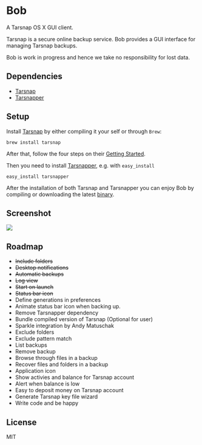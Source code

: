 Bob
==========
A Tarsnap OS X GUI client.

Tarsnap is a secure online backup service. Bob provides a GUI interface for managing Tarsnap backups.

Bob is work in progress and hence we take no responsibility for lost data.

## Dependencies
- [Tarsnap](http://www.tarsnap.com/)
- [Tarsnapper](https://github.com/miracle2k/tarsnapper)

## Setup

Install [Tarsnap](http://www.tarsnap.com/) by either compiling it your self or through `Brew`:

	brew install tarsnap

After that, follow the four steps on their [Getting Started](http://www.tarsnap.com/gettingstarted.html).
	
	
Then you need to install [Tarsnapper](https://github.com/miracle2k/tarsnapper), e.g. with `easy_install`

	easy_install tarsnapper

After the installation of both Tarsnap and Tarsnapper you can enjoy Bob by compiling or downloading the latest [binary](https://github.com/casperstorm/Bob/releases).

## Screenshot

![](https://raw.githubusercontent.com/casperstorm/casperstorm.github.io/master/bob/bob.png)

## Roadmap
* ~~Include folders~~
* ~~Desktop notifications~~
* ~~Automatic backups~~
* ~~Log view~~
* ~~Start on launch~~
* ~~Status bar icon~~
* Define generations in preferences
* Animate status bar icon when backing up.
* Remove Tarsnapper dependency
* Bundle compiled version of Tarsnap (Optional for user)
* Sparkle integration by Andy Matuschak
* Exclude folders
* Exclude pattern match
* List backups
* Remove backup
* Browse through files in a backup
* Recover files and folders in a backup
* Application icon
* Show activies and balance for Tarsnap account
* Alert when balance is low
* Easy to deposit money on Tarsnap account
* Generate Tarsnap key file wizard
* Write code and be happy

## License

MIT
